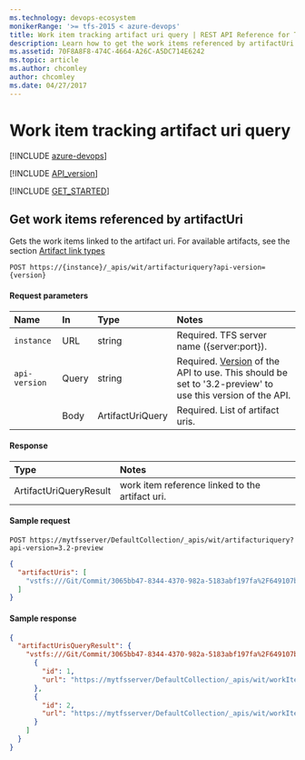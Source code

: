 ```yaml
---
ms.technology: devops-ecosystem
monikerRange: '>= tfs-2015 < azure-devops'
title: Work item tracking artifact uri query | REST API Reference for Team Foundation Server
description: Learn how to get the work items referenced by artifactUri by using the REST APIs for Team Foundation Server.
ms.assetid: 70F8A8F8-474C-4664-A26C-A5DC714E6242
ms.topic: article
ms.author: chcomley
author: chcomley
ms.date: 04/27/2017
---
```


# Work item tracking artifact uri query

[!INCLUDE [azure-devops](../_data/azure-devops-message.md)]

[!INCLUDE [API_version](../_data/version3-2-preview.md)]

[!INCLUDE [GET_STARTED](../_data/get-started.md)]

<a name="ArtifactUriQuery"></a>

## Get work items referenced by artifactUri
Gets the work items linked to the artifact uri. For available artifacts, see the section [Artifact link types](artifactlinktypes.md)


```no-highlight
POST https://{instance}/_apis/wit/artifacturiquery?api-version={version}
```


#### Request parameters
| Name | In  | Type | Notes
|:--------------|:-----------|:---------|:------------
| <code>instance</code> | URL | string | Required. TFS server name ({server:port}).
| <code>api-version</code> | Query | string | Required. [Version](../../concepts/rest-api-versioning.md) of the API to use.  This should be set to '3.2-preview' to use this version of the API.
| | Body | ArtifactUriQuery | Required.  List of artifact uris.

#### Response

| Type       | Notes
|:-----------|:---------
| ArtifactUriQueryResult | work item reference linked to the artifact uri.

#### Sample request

```
POST https://mytfsserver/DefaultCollection/_apis/wit/artifacturiquery?api-version=3.2-preview
```
```json
{
  "artifactUris": [
    "vstfs:///Git/Commit/3065bb47-8344-4370-982a-5183abf197fa%2F649107bd-ab35-4192-8584-601f64172f80%2F4800cfa0be564b1e606d6811e99e0380f765a9c4"
  ]
}
```

#### Sample response

```json
{
  "artifactUrisQueryResult": {
    "vstfs:///Git/Commit/3065bb47-8344-4370-982a-5183abf197fa%2F649107bd-ab35-4192-8584-601f64172f80%2F4800cfa0be564b1e606d6811e99e0380f765a9c4": [
      {
        "id": 1,
        "url": "https://mytfsserver/DefaultCollection/_apis/wit/workItems/1"
      },
      {
        "id": 2,
        "url": "https://mytfsserver/DefaultCollection/_apis/wit/workItems/2"
      }
    ]
  }
}
```
